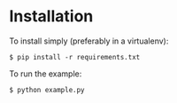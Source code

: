 Installation
============

To install simply (preferably in a virtualenv):

    $ pip install -r requirements.txt

To run the example:

    $ python example.py